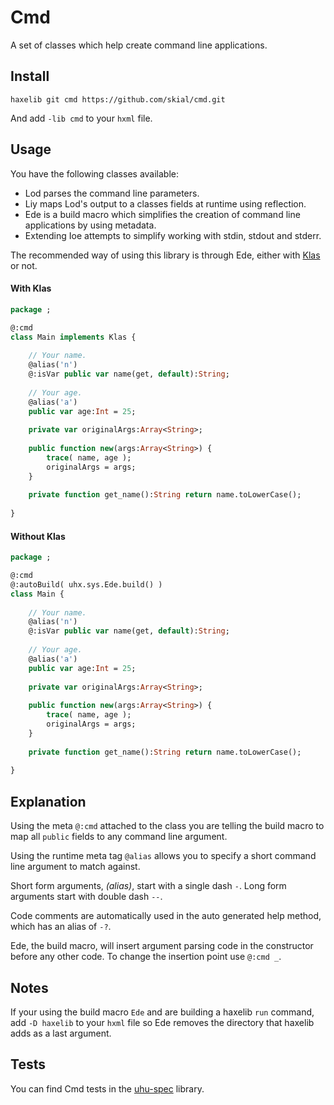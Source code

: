Cmd
=====

A set of classes which help create command line applications.

## Install

`haxelib git cmd https://github.com/skial/cmd.git`

And add `-lib cmd` to your `hxml` file.
	
## Usage

You have the following classes available:
	
+ Lod parses the command line parameters.
+ Liy maps Lod's output to a classes fields at runtime using reflection.
+ Ede is a build macro which simplifies the creation of command line applications by using
metadata.
+ Extending Ioe attempts to simplify working with stdin, stdout and stderr.

The recommended way of using this library is through Ede, either with [Klas](https://github.com/skial/klas/) or not.

#### With Klas

```Haxe
package ;

@:cmd
class Main implements Klas {
	
	// Your name.
	@alias('n')
	@:isVar public var name(get, default):String;
	
	// Your age.
	@alias('a')
	public var age:Int = 25;
	
	private var originalArgs:Array<String>;
	
	public function new(args:Array<String>) {
		trace( name, age );
		originalArgs = args;
	}
	
	private function get_name():String return name.toLowerCase();
	
}
```

#### Without Klas

```Haxe
package ;

@:cmd
@:autoBuild( uhx.sys.Ede.build() )
class Main {
	
	// Your name.
	@alias('n')
	@:isVar public var name(get, default):String;
	
	// Your age.
	@alias('a')
	public var age:Int = 25;
	
	private var originalArgs:Array<String>;
	
	public function new(args:Array<String>) {
		trace( name, age );
		originalArgs = args;
	}
	
	private function get_name():String return name.toLowerCase();
	
}
```

## Explanation

Using the meta `@:cmd` attached to the class you are telling the build
macro to map all `public` fields to any command line argument.

Using the runtime meta tag `@alias` allows you to specify a short
command line argument to match against.

Short form arguments, _(alias)_, start with a single dash `-`.
Long form arguments start with double dash `--`.

Code comments are automatically used in the auto generated help method,
which has an alias of `-?`.

Ede, the build macro, will insert argument parsing code in the constructor
before any other code. To change the insertion point use `@:cmd _`.

## Notes

If your using the build macro `Ede` and are building a haxelib `run` command,
add `-D haxelib` to your `hxml` file so Ede removes the directory that haxelib
adds as a last argument.

## Tests

You can find Cmd tests in the [uhu-spec](https://github.com/skial/uhu-spec/blob/master/src/uhx/sys/) library.
